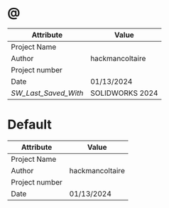 # @
| Attribute | Value |
| ---  | ---     |
| Project Name |  |
| Author | hackmancoltaire |
| Project number |  |
| Date | 01/13/2024 |
| _SW_Last_Saved_With_ | SOLIDWORKS 2024 |
# Default
| Attribute | Value |
| ---  | ---     |
| Project Name |  |
| Author | hackmancoltaire |
| Project number |  |
| Date | 01/13/2024 |
